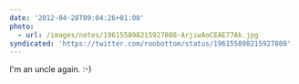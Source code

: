 ```yaml
---
date: '2012-04-28T09:04:26+01:00'
photo:
  - url: /images/notes/196155898215927808-ArjiwAoCEAE77Ak.jpg
syndicated: 'https://twitter.com/roobottom/status/196155898215927808'
---
```

I'm an uncle again. :-) 
